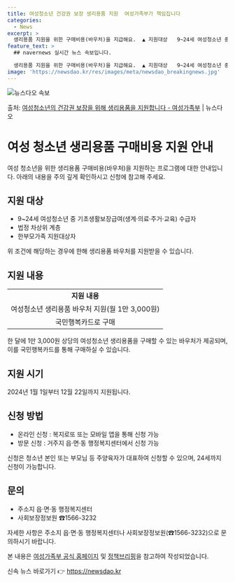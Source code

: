 ```yaml
---
title: 여성청소년 건강권 보장 생리용품 지원  여성가족부가 책임집니다
categories:
  - News
excerpt: >
  생리용품 지원을 위한 구매비용(바우처)을 지급해요.  ▲ 지원대상   9~24세 여성청소년 중 기초생활보장급…
feature_text: >
  ## navernews 실시간 뉴스 속보입니다.

  생리용품 지원을 위한 구매비용(바우처)을 지급해요.  ▲ 지원대상   9~24세 여성청소년 중 기초생활보장급…
image: 'https://newsdao.kr/res/images/meta/newsdao_breakingnews.jpg'
---
```


![뉴스다오 속보](https://newsdao.kr/res/images/meta/newsdao_breakingnews.jpg)

<p>출처: <a href="https://newsdao.kr/3858" rel="dofollow">여성청소년의 건강권 보장을 위해 생리용품을 지원합니다 - 여성가족부</a> | 뉴스다오</p>

<h1>여성 청소년 생리용품 구매비용 지원 안내</h1>
<p data-ke-size="size16">여성 청소년을 위한 생리용품 구매비용(바우처)을 지원하는 프로그램에 대한 안내입니다. 아래의 내용을 주의 깊게 확인하시고 신청에 참고해 주세요.</p>

<h2 data-ke-size="size26">지원 대상</h2>
<ul>
    <li>9~24세 여성청소년 중 기초생활보장급여(생계·의료·주거·교육) 수급자</li>
    <li>법정 차상위 계층</li>
    <li>한부모가족 지원대상자</li>
</ul>
<p data-ke-size="size16">위 조건에 해당하는 경우에 한해 생리용품 바우처를 지원받을 수 있습니다.</p>

<h2 data-ke-size="size26">지원 내용</h2>
<table>
    <tr>
        <td style="text-align: center; height: 17px;"><b>지원 내용</b></td>
    </tr>
    <tr>
        <td style="text-align: center; height: 17px;">여성청소년 생리용품 바우처 지원(월 1만 3,000원)</td>
    </tr>
    <tr>
        <td style="text-align: center; height: 17px;">국민행복카드로 구매</td>
    </tr>
</table>
<p data-ke-size="size16">한 달에 1만 3,000원 상당의 여성청소년 생리용품을 구매할 수 있는 바우처가 제공되며, 이를 국민행복카드를 통해 구매하실 수 있습니다.</p>

<h2 data-ke-size="size26">지원 시기</h2>
<p data-ke-size="size16">2024년 1월 1일부터 12월 22일까지 지원됩니다.</p>

<h2 data-ke-size="size26">신청 방법</h2>
<ul>
    <li>온라인 신청 : 복지로또 또는 모바일 앱을 통해 신청 가능</li>
    <li>방문 신청 : 거주지 읍·면·동 행정복지센터에서 신청 가능</li>
</ul>
<p data-ke-size="size16">신청은 청소년 본인 또는 부모님 등 주양육자가 대표하여 신청할 수 있으며, 24세까지 신청이 가능합니다.</p>

<h2 data-ke-size="size26">문의</h2>
<ul>
    <li>주소지 읍·면·동 행정복지센터</li>
    <li>사회보장정보원 ☎1566-3232</li>
</ul>
<p data-ke-size="size16">자세한 사항은 주소지 읍·면·동 행정복지센터나 사회보장정보원(☎1566-3232)으로 문의하시기 바랍니다.</p>
<p data-ke-size="size16">본 내용은 <a href="https://newsdao.kr/3858">여성가족부 공식 홈페이지</a> 및 <a href="https://www.korea.kr">정책브리핑</a>을 참고하여 작성되었습니다.</p> 

신속 뉴스 바로가기 👉 <a href="https://newsdao.kr" rel="dofollow">https://newsdao.kr</a>


